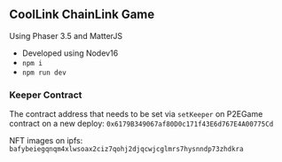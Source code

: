 ## CoolLink ChainLink Game

Using Phaser 3.5 and MatterJS

- Developed using Nodev16
- `npm i`
- `npm run dev`

### Keeper Contract

The contract address that needs to be set via `setKeeper` on P2EGame contract on a new deploy: `0x6179B349067af80D0c171f43E6d767E4A00775Cd`

NFT images on ipfs: `bafybeiegqnqm4xlwsoax2ciz7qohj2djqcwjcglmrs7hysnndp73zhdkra`
